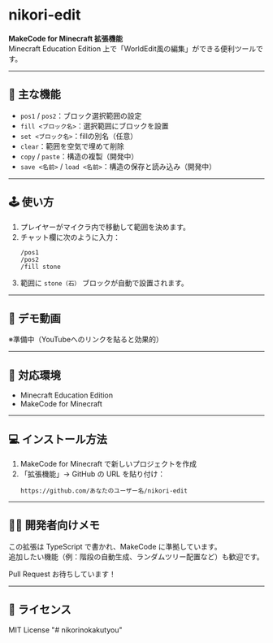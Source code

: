 # nikori-edit

**MakeCode for Minecraft 拡張機能**  
Minecraft Education Edition 上で「WorldEdit風の編集」ができる便利ツールです。

---

## 🔧 主な機能

- `pos1` / `pos2`：ブロック選択範囲の設定
- `fill <ブロック名>`：選択範囲にブロックを設置
- `set <ブロック名>`：fillの別名（任意）
- `clear`：範囲を空気で埋めて削除
- `copy` / `paste`：構造の複製（開発中）
- `save <名前>` / `load <名前>`：構造の保存と読み込み（開発中）

---

## 🕹️ 使い方

1. プレイヤーがマイクラ内で移動して範囲を決めます。
2. チャット欄に次のように入力：
    ```
    /pos1
    /pos2
    /fill stone
    ```
3. 範囲に `stone（石）` ブロックが自動で設置されます。

---

## 🎥 デモ動画

※準備中（YouTubeへのリンクを貼ると効果的）

---

## 🧱 対応環境

- Minecraft Education Edition
- MakeCode for Minecraft

---

## 💻 インストール方法

1. MakeCode for Minecraft で新しいプロジェクトを作成
2. 「拡張機能」→ GitHub の URL を貼り付け：
    ```
    https://github.com/あなたのユーザー名/nikori-edit
    ```

---

## 👩‍💻 開発者向けメモ

この拡張は TypeScript で書かれ、MakeCode に準拠しています。  
追加したい機能（例：階段の自動生成、ランダムツリー配置など）も歓迎です。

Pull Request お待ちしています！

---

## 📄 ライセンス

MIT License
"# nikorinokakutyou" 
